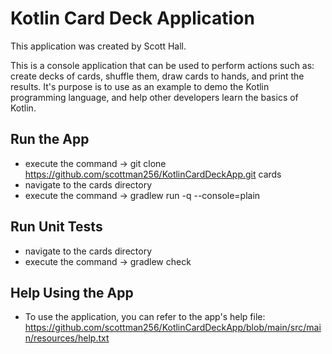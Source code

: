 # Kotlin Card Deck Application 
This application was created by Scott Hall.

This is a console application that can be used to perform actions such as: create decks of cards, shuffle them, draw cards to hands, and print the results. 
It's purpose is to use as an example to demo the Kotlin programming language, and help other developers learn the basics of Kotlin. 

## Run the App
* execute the command -> git clone https://github.com/scottman256/KotlinCardDeckApp.git cards
* navigate to the cards directory
* execute the command -> gradlew run -q --console=plain

## Run Unit Tests
* navigate to the cards directory
* execute the command -> gradlew check

## Help Using the App
* To use the application, you can refer to the app's help file: https://github.com/scottman256/KotlinCardDeckApp/blob/main/src/main/resources/help.txt


